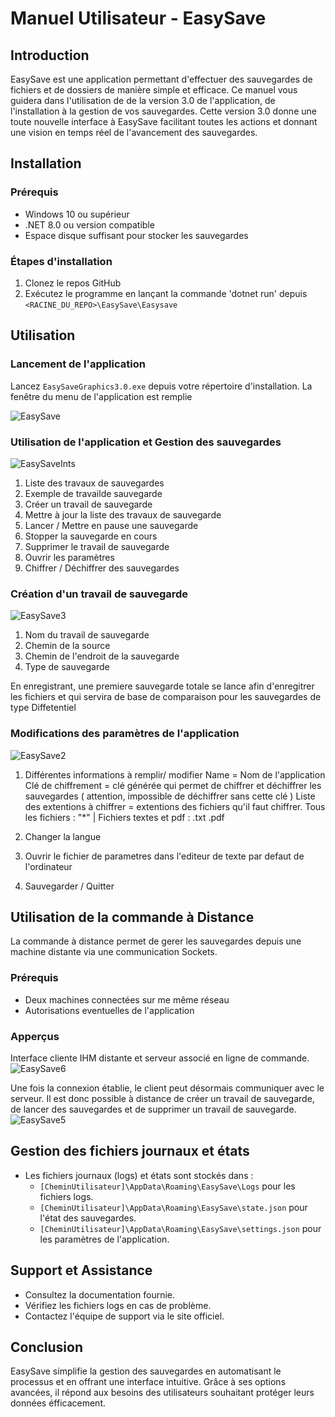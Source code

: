 # Manuel Utilisateur - EasySave

## Introduction

EasySave est une application permettant d'effectuer des sauvegardes de fichiers et de dossiers de manière simple et efficace. 
Ce manuel vous guidera dans l'utilisation de de la version 3.0 de l'application, de l'installation à la gestion de vos sauvegardes.
Cette version 3.0 donne une toute nouvelle interface à EasySave facilitant toutes les actions et donnant une vision en temps réel de l'avancement des sauvegardes.

## Installation

### Prérequis

- Windows 10 ou supérieur
- .NET 8.0 ou version compatible
- Espace disque suffisant pour stocker les sauvegardes

### Étapes d'installation

1. Clonez le repos GitHub
2. Exécutez le programme en lançant la commande 'dotnet run' depuis `<RACINE_DU_REPO>\EasySave\Easysave`

## Utilisation

### Lancement de l'application

Lancez `EasySaveGraphics3.0.exe` depuis votre répertoire d'installation. 
La fenêtre du menu de l'application est remplie

![EasySave](https://github.com/user-attachments/assets/01adca13-f68a-422e-adb2-9a0f226ab5db)




### Utilisation de l'application et Gestion des sauvegardes

![EasySaveInts](https://github.com/user-attachments/assets/6db420c7-c8e9-4d97-a4b1-3a56a9cad9f1)


1. Liste des travaux de sauvegardes
2. Exemple de travailde sauvegarde
3. Créer un travail de sauvegarde
4. Mettre à jour la liste des travaux de sauvegarde
5. Lancer / Mettre en pause une sauvegarde
6. Stopper la sauvegarde en cours
7. Supprimer le travail de sauvegarde
8. Ouvrir les paramètres
9. Chiffrer / Déchiffrer des sauvegardes


### Création d'un travail de sauvegarde

![EasySave3](https://github.com/user-attachments/assets/014ed68d-3f28-4a0a-93d1-297007a8b80b)

1. Nom du travail de sauvegarde
2. Chemin de la source
3. Chemin de l'endroit de la sauvegarde
4. Type de sauvegarde

En enregistrant, une premiere sauvegarde totale se lance afin d'enregitrer les fichiers et qui servira de base de comparaison pour les sauvegardes de type Diffetentiel


### Modifications des paramètres de l'application

![EasySave2](https://github.com/user-attachments/assets/c1fcdccf-b435-4129-b2f5-4e403a1db61a)

1. Différentes informations à remplir/ modifier
       Name = Nom de l'application 
       Clé de chiffrement = clé générée qui permet de chiffrer et déchiffrer les sauvegardes ( attention, impossible de déchiffrer sans cette clé )
       Liste des extentions à chiffrer = extentions des fichiers qu'il faut chiffrer. Tous les fichiers : "*" | Fichiers textes et pdf : .txt .pdf
       
3. Changer la langue
4. Ouvrir le fichier de parametres dans l'editeur de texte par defaut de l'ordinateur
5. Sauvegarder / Quitter

## Utilisation de la commande à Distance

La commande à distance permet de gerer les sauvegardes depuis une machine distante via une communication Sockets.

### Prérequis
- Deux machines connectées sur me même réseau
- Autorisations eventuelles de l'application

### Apperçus

Interface cliente IHM distante et serveur associé en ligne de commande.
![EasySave6](https://github.com/user-attachments/assets/2983b3bf-dfbb-4fa3-8271-cb24690689bf)

Une fois la connexion établie, le client peut désormais communiquer avec le serveur.
Il est donc possible à distance de créer un travail de sauvegarde, de lancer des sauvegardes et de supprimer un travail de sauvegarde.
![EasySave5](https://github.com/user-attachments/assets/af84096a-d56c-4977-a58a-3dde370ad550)



## Gestion des fichiers journaux et états

- Les fichiers journaux (logs) et états sont stockés dans :
  - `[CheminUtilisateur]\AppData\Roaming\EasySave\Logs` pour les fichiers logs.
  - `[CheminUtilisateur]\AppData\Roaming\EasySave\state.json` pour l'état des sauvegardes.
  - `[CheminUtilisateur]\AppData\Roaming\EasySave\settings.json` pour les paramètres de l'application.

    
## Support et Assistance

- Consultez la documentation fournie.
- Vérifiez les fichiers logs en cas de problème.
- Contactez l'équipe de support via le site officiel.

## Conclusion

EasySave simplifie la gestion des sauvegardes en automatisant le processus et en offrant une interface intuitive. Grâce à ses options avancées, il répond aux besoins des utilisateurs souhaitant protéger leurs données éfficacement.
